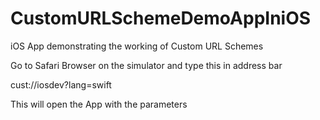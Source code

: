 # CustomURLSchemeDemoAppIniOS

iOS App demonstrating the working of Custom URL Schemes

Go to Safari Browser on the simulator and type this in address bar

cust://iosdev?lang=swift

This will open the App with the parameters
